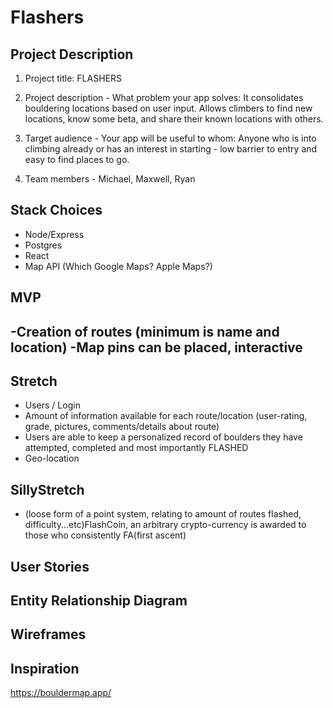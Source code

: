 # Flashers

## Project Description
1. Project title: FLASHERS

2. Project description - What problem your app solves: It consolidates bouldering locations based on user input. Allows climbers to find new locations, know some beta, and share their known locations with others. 

3. Target audience - Your app will be useful to whom: Anyone who is into climbing already or has an interest in starting - low barrier to entry and easy to find places to go. 

4. Team members - Michael, Maxwell, Ryan

## Stack Choices
  - Node/Express 
  - Postgres
  - React
  - Map API (Which Google Maps? Apple Maps?)

## MVP
-Creation of routes (minimum is name and location)
-Map pins can be placed, interactive
-

## Stretch
- Users / Login
- Amount of information available for each route/location (user-rating, grade, pictures, comments/details about route)
- Users are able to keep a personalized record of boulders they have attempted, completed and most importantly FLASHED
- Geo-location

## SillyStretch
- (loose form of a point system, relating to amount of routes flashed, difficulty...etc)FlashCoin, an arbitrary crypto-currency is awarded to those who consistently FA(first ascent)

## User Stories

## Entity Relationship Diagram

## Wireframes

## Inspiration

https://bouldermap.app/